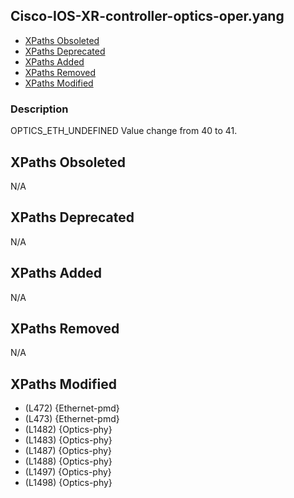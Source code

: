 ## Cisco-IOS-XR-controller-optics-oper.yang

- [XPaths Obsoleted](#xpaths-obsoleted)
- [XPaths Deprecated](#xpaths-deprecated)
- [XPaths Added](#xpaths-added)
- [XPaths Removed](#xpaths-removed)
- [XPaths Modified](#xpaths-modified)

### Description

 OPTICS_ETH_UNDEFINED Value change from 40 to 41.

## XPaths Obsoleted

N/A

## XPaths Deprecated

N/A

## XPaths Added

N/A

## XPaths Removed

N/A

## XPaths Modified

- (L472)	{Ethernet-pmd}
- (L473)	{Ethernet-pmd}
- (L1482)	{Optics-phy}
- (L1483)	{Optics-phy}
- (L1487)	{Optics-phy}
- (L1488)	{Optics-phy}
- (L1497)	{Optics-phy}
- (L1498)	{Optics-phy}

